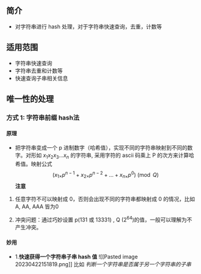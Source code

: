 ## 简介

- 对字符串进行 hash 处理，对于字符串快速查询，去重，计数等 



## 适用范围

- 字符串快速查询
- 字符串去重和计数等
- 快速查询子串相关信息



##  唯一性的处理


### 方式 1: 字符串前缀 hash法 

#### 原理
- 把字符串变成一个 p 进制数字（哈希值），实现不同的字符串映射到不同的数字。对形如 $x_{1}x_{2}x_{3}...x_{n}$ 的字符串, 采用字符的 ascii 码乘上 P 的次方来计算哈希值。映射公式 $$
(x_{1\times}p^{n-1}+x_{2\times}p^{n-2}+...+x_{n\times}p^{0})\pmod{Q}
$$ **注意**
1. 任意字符不可以映射成 0，否则会出现不同的字符串都映射成 0 的情况，比如 A, AA, AAA 皆为0

2. 冲突问题：通过巧妙设置 p(131 或 13331) , Q ($2^{64}$)的值，一般可以理解为不产生冲突。

#### 妙用
* 1.**快速获得一个字符串子串 hash 值**
![[Pasted image 20230422151819.png]]
   比如 *判断一个字符串是否属于另一个字符串的子串*
	  









